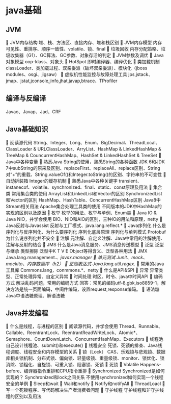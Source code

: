 # java基础
##	JVM
	JVM内存结构
堆、栈、方法区、直接内存、堆和栈区别
	JVM内存模型
内存可见性、重排序、顺序一致性、volatile、锁、final
	垃圾回收
内存分配策略、垃圾收集器（G1）、GC算法、GC参数、对象存活的判定
	JVM参数及调优
	Java对象模型
oop-klass、对象头
	HotSpot
即时编译器、编译优化
	类加载机制
classLoader、类加载过程、双亲委派（破坏双亲委派）、模块化（jboss modules、osgi、jigsaw）
	虚拟机性能监控与故障处理工具
jps,jstack、jmap、jstat,jconsole,jinfo,jhat,javap,btrace、TProfiler
##	编译与反编译
Javac、Javap、Jad、CRF
##	Java基础知识
	阅读源代码
String、Integer、Long、Enum、BigDecimal、ThreadLocal、ClassLoader & URLClassLoader、ArryList、HashMap & LinkedHashMap & TreeMap & CouncurrentHashMap、HashSet & LinkedHashSet &  TreeSet
	Java中各种变量
	熟悉Java String的使用，熟悉String的各种函数
JDK 6和JDK 7中subString的原来及区别、replaceFirst、replaceAll、replace区别、String对“+”的重载、String.valueOf()和Integer.toString()的区别、字符串的不可变性
	自动拆装箱
Integer的缓存机制
	熟悉Java中各种关键字
transient、instanecof、volatile、synchronized、final、static、const原理及用法
	集合类
常用集合类的使用
ArrayList和LinkedList和Vector的区别
SynchronizedList和Vector的区别
HashMap、HashTable、ConcurrentHashMap区别
Java8中Stream相关用法
Apache集合处理工具类的使用
不同版本的JDK中HashMap的实现的区别以及原因
	枚举
枚举的用法、枚举与单例、Enum类
	Java IO & Java NIO，并学会使用
BIO、NIO和AIO的区别，三种IO的用法和原理，netty
	Java反射与Javassist
反射与工厂模式、java.lang.reflect.*
	Java序列化
什么是序列化与反序列化、为什么要序列化
序列化底层原理
序列化与单列模式
Protobuf
为什么说序列化并不安全
	注解
元注解、自定义注解、Java中常用的注解使用、注解与反射的结合
	JMS
什么是Java消息服务、JMS消息传送模型
	泛型
泛型与继承
类型擦除
泛型中K T V E
Object等得含义、泛型各种用法
	JMX
Java.lang.management.*、javax.manager
	单元测试
Junit、mock、mockito、内存数据库（h2）
	正则表达式
Java.lang.util.regex.*
	常用的Java工具库
Commons.lang，conmmons.*、netty
	什么是API&SPI
	异常
异常类型、正常处理异常、自定义异常
	时间处理
时区、时令、java中时间API
	编码方式
解决乱码问题，常用的编码方式
回答：常见的编码utf-8,gbk,iso8859-1，解决方法是统一页面编码，中间件编码，设置request,response编码。
	语法糖
Java中语法糖原理、解语法糖
##	Java并发编程
	什么是线程，与进程的区别
	阅读源代码，并学会使用
Thread、Runnable、Callable、ReentrantLock、ReentrantReadWriteLock、Atomic*、Semaphore、CountDownLatch、ConcurrentHashMap、Executors
	线程池
自己设计线程池、submit()和execute()
	线程安全
死锁、死锁的排查、Java线程调度、线程安全和内存模型的关系
	锁（Lock）
CAS、乐观锁与悲观锁、数据库相关锁机制、分布式锁、偏向锁、轻量级锁、重量级锁、monitor、锁优化、锁消除、锁粗化、自旋锁、可重入锁、阻塞锁、死锁
	死锁
	Volatile
Happens-before、编译器指令重排和CPU指令重排
	Synchronized
Synchronized是如何实现的？
Synchronized和lock之间关系
不使用synchronized如何实现一个线程安全的单例
	Sleep和wait
	Wait和notify
	Notify和notifyAll
	ThreadLoacl
	写一个死锁程序、写代码解决生产者消费者问题
	守护线程
守护线程和非守护线程的区别以及用法
